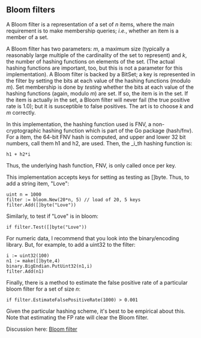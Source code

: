 Bloom filters
-------------

A Bloom filter is a representation of a set of _n_ items, where the main
requirement is to make membership queries; _i.e._, whether an item is a 
member of a set.

A Bloom filter has two parameters: _m_, a maximum size (typically a reasonably large
multiple of the cardinality of the set to represent) and _k_, the number of hashing
functions on elements of the set. (The actual hashing functions are important, too,
but this is not a parameter for this implementation). A Bloom filter is backed by
a BitSet; a key is represented in the filter by setting the bits at each value of the 
hashing functions (modulo _m_). Set membership is done by _testing_ whether the
bits at each value of the hashing functions (again, modulo _m_) are set. If so,
the item is in the set. If the item is actually in the set, a Bloom filter will
never fail (the true positive rate is 1.0); but it is susceptible to false
positives. The art is to choose _k_ and _m_ correctly.

In this implementation, the hashing function used is FNV, a non-cryptographic
hashing function which is part of the Go package (hash/fnv). For a item, the
64-bit FNV hash is computed, and upper and lower 32 bit numbers, call them h1 and
h2, are used. Then, the _i_th hashing function is:

    h1 + h2*i
    
Thus, the underlying hash function, FNV, is only called once per key.

This implementation accepts keys for setting as testing as []byte. Thus, to 
add a string item, "Love":

    uint n = 1000
    filter := bloom.New(20*n, 5) // load of 20, 5 keys
    filter.Add([]byte("Love"))
    
Similarly, to test if "Love" is in bloom:

    if filter.Test([]byte("Love"))
    
For numeric data, I recommend that you look into the binary/encoding library. But,
for example, to add a uint32 to the filter:

    i := uint32(100)
    n1 := make([]byte,4)
    binary.BigEndian.PutUint32(n1,i)
    filter.Add(n1)

Finally, there is a method to estimate the false positive rate of a particular
bloom filter for a set of size _n_:

    if filter.EstimateFalsePositiveRate(1000) > 0.001 
    
Given the particular hashing scheme, it's best to be empirical about this. Note
that estimating the FP rate will clear the Bloom filter.
                                                         
Discussion here: [Bloom filter](https://groups.google.com/d/topic/golang-nuts/6MktecKi1bE/discussion)
